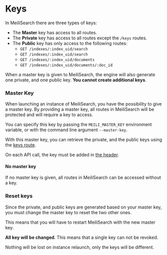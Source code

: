 # Keys

In MeiliSearch there are three types of keys:

- The **Master** key has access to all routes.
- The **Private** key has access to all routes except the `/keys` routes.
- The **Public** key has only access to the following routes:
    - `GET /indexes/:index_uid/search`
    - `GET /indexes/:index_uid/search`
    - `GET /indexes/:index_uid/documents`
    - `GET /indexes/:index_uid/documents/:doc_id`

When a master key is given to MeiliSearch, the engine will also generate one private, and one public key. **You cannot create additional keys**.

### Master Key

When launching an instance of MeiliSearch, you have the possibility to give a master key. By providing a master key, all routes in MeiliSearch will be protected and will require a key to access.

You can specify this key by passing the `MEILI_MASTER_KEY` environment variable, or with the command line argument `--master-key`.

With this master key, you can retrieve the private, and the public keys using the [keys route](/references/keys.md).

On each API call, the key must be added in [the header](/references/#authentication).

#### No master key

If no master key is given, all routes in MeiliSearch can be accessed without a key.

### Reset keys

Since the private, and public keys are generated based on your master key, you must change the master key to reset the two other ones.

This means that you will have to restart MeiliSearch with the new master key.

**All key will be changed**. This means that a single key can not be revoked.

Nothing will be lost on instance relaunch, only the keys will be different.
